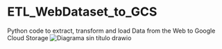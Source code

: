 # ETL_WebDataset_to_GCS
Python code to extract, transform and load Data from the Web to Google Cloud Storage
![Diagrama sin título drawio](https://user-images.githubusercontent.com/90923616/226151586-74912823-2685-4298-af3d-6cfdbe004770.png)
